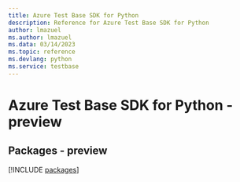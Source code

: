```yaml
---
title: Azure Test Base SDK for Python
description: Reference for Azure Test Base SDK for Python
author: lmazuel
ms.author: lmazuel
ms.data: 03/14/2023
ms.topic: reference
ms.devlang: python
ms.service: testbase
---
```

# Azure Test Base SDK for Python - preview
## Packages - preview
[!INCLUDE [packages](test-base-index.md)]